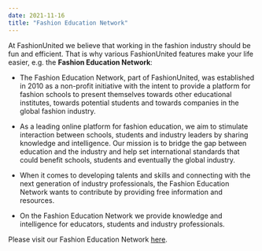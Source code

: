 ```yaml
---
date: 2021-11-16
title: "Fashion Education Network"
---
```


At FashionUnited we believe that working in the fashion industry should be fun and efficient. That is why various FashionUnited features make your life easier, e.g. the **Fashion Education Network**:

- The Fashion Education Network, part of FashionUnited, was established in 2010 as a non-profit initiative with the intent to provide a platform for fashion schools to present themselves towards other educational institutes, towards potential students and towards companies in the global fashion industry.
 
- As a leading online platform for fashion education, we aim to stimulate interaction between schools, students and industry leaders by sharing knowledge and intelligence. Our mission is to bridge the gap between education and the industry and help set international standards that could benefit schools, students and eventually the global industry.
 
- When it comes to developing talents and skills and connecting with the next generation of industry professionals, the Fashion Education Network wants to contribute by providing free information and resources.
 
- On the Fashion Education Network we provide knowledge and intelligence for educators, students and industry professionals.

Please visit our Fashion Education Network [here](https://fashionunited.com/education).
